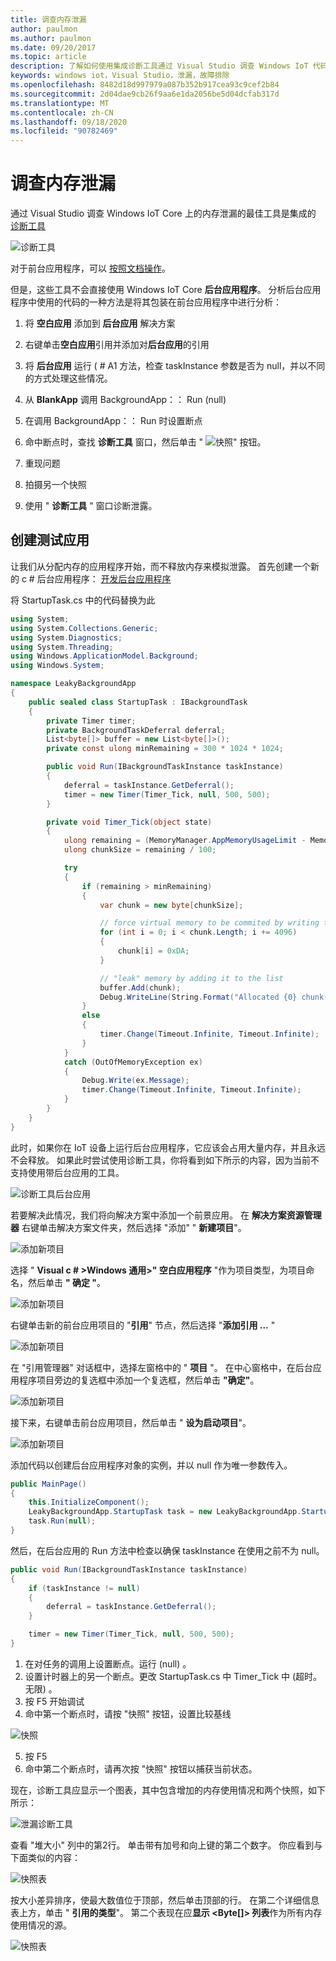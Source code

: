 ```yaml
---
title: 调查内存泄漏
author: paulmon
ms.author: paulmon
ms.date: 09/20/2017
ms.topic: article
description: 了解如何使用集成诊断工具通过 Visual Studio 调查 Windows IoT 代码上的内存泄漏。
keywords: windows iot，Visual Studio，泄漏，故障排除
ms.openlocfilehash: 8482d18d997979a087b352b917cea93c9cef2b84
ms.sourcegitcommit: 2d04dae9cb26f9aa6e1da2056be5d04dcfab317d
ms.translationtype: MT
ms.contentlocale: zh-CN
ms.lasthandoff: 09/18/2020
ms.locfileid: "90782469"
---
```

# <a name="investigating-memory-leaks"></a>调查内存泄漏

通过 Visual Studio 调查 Windows IoT Core 上的内存泄漏的最佳工具是集成的 [诊断工具](https://docs.microsoft.com/visualstudio/profiling/memory-usage)

![诊断工具](../media/MemoryLeaks/DiagnosticTools.PNG)

对于前台应用程序，可以 [按照文档操作](https://docs.microsoft.com/visualstudio/profiling/memory-usage)。

但是，这些工具不会直接使用 Windows IoT Core **后台应用程序**。 分析后台应用程序中使用的代码的一种方法是将其包装在前台应用程序中进行分析：

1. 将 **空白应用** 添加到 **后台应用** 解决方案
2. 右键单击**空白应用**引用并添加对**后台应用**的引用
3. 将 **后台应用** 运行 ( # A1 方法，检查 taskInstance 参数是否为 null，并以不同的方式处理这些情况。
4. 从 **BlankApp** 调用 BackgroundApp：： Run (null) 
5. 在调用 BackgroundApp：： Run 时设置断点
6. 命中断点时，查找 **诊断工具** 窗口，然后单击 " ![ 快照" ](../media/MemoryLeaks/Snapshot.PNG) 按钮。

8. 重现问题
9. 拍摄另一个快照
10. 使用 " **诊断工具** " 窗口诊断泄露。

## <a name="create-a-test-app"></a>创建测试应用

让我们从分配内存的应用程序开始，而不释放内存来模拟泄露。
首先创建一个新的 c # 后台应用程序： [开发后台应用程序](./BackgroundApplications.md)

将 StartupTask.cs 中的代码替换为此
```C#
using System;
using System.Collections.Generic;
using System.Diagnostics;
using System.Threading;
using Windows.ApplicationModel.Background;
using Windows.System;

namespace LeakyBackgroundApp
{
    public sealed class StartupTask : IBackgroundTask
    {
        private Timer timer;
        private BackgroundTaskDeferral deferral;
        List<byte[]> buffer = new List<byte[]>();
        private const ulong minRemaining = 300 * 1024 * 1024;

        public void Run(IBackgroundTaskInstance taskInstance)
        {
            deferral = taskInstance.GetDeferral();
            timer = new Timer(Timer_Tick, null, 500, 500);
        }

        private void Timer_Tick(object state)
        {
            ulong remaining = (MemoryManager.AppMemoryUsageLimit - MemoryManager.AppMemoryUsage);
            ulong chunkSize = remaining / 100;

            try
            {
                if (remaining > minRemaining)
                {
                    var chunk = new byte[chunkSize];

                    // force virtual memory to be commited by writing to it
                    for (int i = 0; i < chunk.Length; i += 4096)
                    {
                        chunk[i] = 0xDA;
                    }

                    // "leak" memory by adding it to the list
                    buffer.Add(chunk);
                    Debug.WriteLine(String.Format("Allocated {0} chunk(s)", buffer.Count));
                }
                else
                {
                    timer.Change(Timeout.Infinite, Timeout.Infinite);
                }
            }
            catch (OutOfMemoryException ex)
            {
                Debug.Write(ex.Message);
                timer.Change(Timeout.Infinite, Timeout.Infinite);
            }
        }
    }
}
```

此时，如果你在 IoT 设备上运行后台应用程序，它应该会占用大量内存，并且永远不会释放。 如果此时尝试使用诊断工具，你将看到如下所示的内容，因为当前不支持使用带后台应用的工具。

![诊断工具后台应用](../media/MemoryLeaks/DiagnosticToolsBackgroundApp.png)

若要解决此情况，我们将向解决方案中添加一个前景应用。 在 **解决方案资源管理器** 右键单击解决方案文件夹，然后选择 "添加" " **新建项目**"。

![添加新项目](../media/MemoryLeaks/AddNewProject.png)

选择 " **Visual c # >Windows 通用>" 空白应用程序** "作为项目类型，为项目命名，然后单击 **" 确定 "**。

![添加新项目](../media/MemoryLeaks/NewForegroundApp.PNG)

右键单击新的前台应用项目的 "**引用**" 节点，然后选择 "**添加引用 ...** "

![添加新项目](../media/MemoryLeaks/AddReference.PNG)

在 "引用管理器" 对话框中，选择左窗格中的 " **项目** "。  在中心窗格中，在后台应用程序项目旁边的复选框中添加一个复选框，然后单击 **"确定"**。

![添加新项目](../media/MemoryLeaks/AddReferenceDialog.PNG)

接下来，右键单击前台应用项目，然后单击 " **设为启动项目**"。

![添加新项目](../media/MemoryLeaks/SetAsStartup.PNG)

添加代码以创建后台应用程序对象的实例，并以 null 作为唯一参数传入。
```C#
public MainPage()
{
    this.InitializeComponent();
    LeakyBackgroundApp.StartupTask task = new LeakyBackgroundApp.StartupTask();
    task.Run(null);
}
```

然后，在后台应用的 Run 方法中检查以确保 taskInstance 在使用之前不为 null。

```C#
public void Run(IBackgroundTaskInstance taskInstance)
{
    if (taskInstance != null)
    {
        deferral = taskInstance.GetDeferral();
    }

    timer = new Timer(Timer_Tick, null, 500, 500);
}
```

1. 在对任务的调用上设置断点。运行 (null) 。
2. 设置计时器上的另一个断点。更改 StartupTask.cs 中 Timer_Tick 中 (超时。无限) 。
3. 按 F5 开始调试
4. 命中第一个断点时，请按 "快照" 按钮，设置比较基线

![快照](../media/MemoryLeaks/Snapshot.PNG)

5. 按 F5
6. 命中第二个断点时，请再次按 "快照" 按钮以捕获当前状态。

现在，诊断工具应显示一个图表，其中包含增加的内存使用情况和两个快照，如下所示：

![泄漏诊断工具](../media/MemoryLeaks/DiagnosticToolsWithLeaks.PNG)

查看 "堆大小" 列中的第2行。 单击带有加号和向上键的第二个数字。 你应看到与下面类似的内容：

![快照表](../media/MemoryLeaks/Snapshot2_1.PNG)

按大小差异排序，使最大数值位于顶部，然后单击顶部的行。 在第二个详细信息表上方，单击 " **引用的类型**"。  第二个表现在应**显示 \<Byte[]\> 列表**作为所有内存使用情况的源。

![快照表](../media/MemoryLeaks/Snapshot2_2.PNG)
